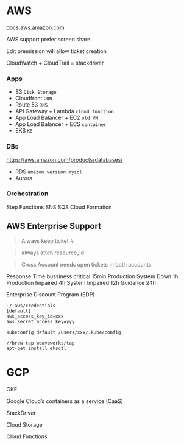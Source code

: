 # AWS
docs.aws.amazon.com

AWS support prefer screen share

Edit premission will allow ticket creation

CloudWatch + CloudTrail = stackdriver

### Apps
- S3 `Disk Storage`
- Cloudfront `CDN`
- Route 53 `DNS`
- API Gateway + Lambda `cloud function`
- App Load Balancer + EC2 `old VM`
- App Load Balancer + ECS `container`
- EKS `K8`

### DBs
https://aws.amazon.com/products/databases/

- RDS `amazon version mysql`
- Aurora

### Orchestration
Step Functions
SNS
SQS
Cloud Formation

## AWS Enterprise Support
> Always keep ticket #

> always attch resource_id

> Cross Account needs open tickets in both accounts

Response Time
bussiness critical 15min
Production System Down 1h
Production Impaired 4h
System Impaired 12h
Guidance 24h

Enterprise Discount Program (EDP)

```
~/.aws/credentials
[default]
aws_access_key_id=xxx
aws_secret_access_key=yyy

kubeconfig default /Users/xxx/.kube/config

//brew tap weaveworks/tap
apt-get install eksctl
```

# GCP
GKE

Google Cloud’s containers as a service (CaaS)

StackDriver

Cloud Storage

Cloud Functions

